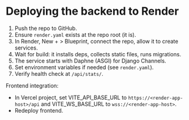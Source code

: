 # Deploying the backend to Render

1. Push the repo to GitHub.
2. Ensure `render.yaml` exists at the repo root (it is).
3. In Render, New + > Blueprint, connect the repo, allow it to create services.
4. Wait for build: it installs deps, collects static files, runs migrations.
5. The service starts with Daphne (ASGI) for Django Channels.
6. Set environment variables if needed (see `render.yaml`).
7. Verify health check at `/api/stats/`.

Frontend integration:
- In Vercel project, set VITE_API_BASE_URL to `https://<render-app-host>/api` and VITE_WS_BASE_URL to `wss://<render-app-host>`.
- Redeploy frontend.
